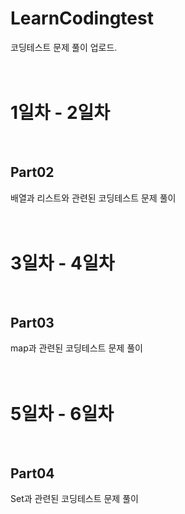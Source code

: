 # LearnCodingtest
코딩테스트 문제 풀이 업로드.
<br/> <br/> <br/> 
# 1일차 - 2일차
<br/> 

## Part02
배열과 리스트와 관련된 코딩테스트 문제 풀이
<br/> <br/> <br/> 


# 3일차 - 4일차
<br/> 

## Part03
map과 관련된 코딩테스트 문제 풀이
<br/> <br/> <br/> 


# 5일차 - 6일차
<br/> 

## Part04
Set과 관련된 코딩테스트 문제 풀이
<br/> <br/> <br/> 
